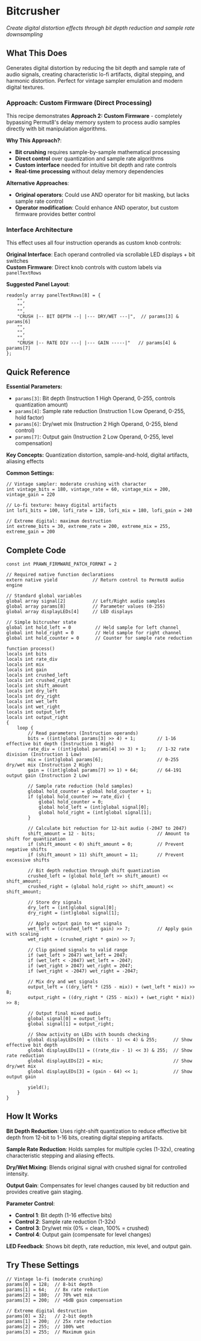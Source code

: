 # Bitcrusher

*Create digital distortion effects through bit depth reduction and sample rate downsampling*

## What This Does

Generates digital distortion by reducing the bit depth and sample rate of audio signals, creating characteristic lo-fi artifacts, digital stepping, and harmonic distortion. Perfect for vintage sampler emulation and modern digital textures.

### **Approach: Custom Firmware (Direct Processing)**

This recipe demonstrates **Approach 2: Custom Firmware** - completely bypassing Permut8's delay memory system to process audio samples directly with bit manipulation algorithms.

**Why This Approach?**:
- **Bit crushing** requires sample-by-sample mathematical processing
- **Direct control** over quantization and sample rate algorithms  
- **Custom interface** needed for intuitive bit depth and rate controls
- **Real-time processing** without delay memory dependencies

**Alternative Approaches**:
- **Original operators**: Could use AND operator for bit masking, but lacks sample rate control
- **Operator modification**: Could enhance AND operator, but custom firmware provides better control

### **Interface Architecture**

This effect uses all four instruction operands as custom knob controls:

**Original Interface**: Each operand controlled via scrollable LED displays + bit switches  
**Custom Firmware**: Direct knob controls with custom labels via `panelTextRows`

**Suggested Panel Layout**:
```impala
readonly array panelTextRows[8] = {
    "",
    "",
    "",
    "CRUSH |-- BIT DEPTH --| |--- DRY/WET ---|",  // params[3] & params[6]
    "",
    "",
    "",
    "CRUSH |-- RATE DIV ---| |--- GAIN -----|"   // params[4] & params[7]
};
```

## Quick Reference

**Essential Parameters:**
- `params[3]`: Bit depth (Instruction 1 High Operand, 0-255, controls quantization amount)
- `params[4]`: Sample rate reduction (Instruction 1 Low Operand, 0-255, hold factor) 
- `params[6]`: Dry/wet mix (Instruction 2 High Operand, 0-255, blend control)
- `params[7]`: Output gain (Instruction 2 Low Operand, 0-255, level compensation)

**Key Concepts:** Quantization distortion, sample-and-hold, digital artifacts, aliasing effects

**Common Settings:**
```impala
// Vintage sampler: moderate crushing with character
int vintage_bits = 180, vintage_rate = 60, vintage_mix = 200, vintage_gain = 220

// Lo-fi texture: heavy digital artifacts
int lofi_bits = 100, lofi_rate = 120, lofi_mix = 180, lofi_gain = 240

// Extreme digital: maximum destruction
int extreme_bits = 30, extreme_rate = 200, extreme_mix = 255, extreme_gain = 200
```

## Complete Code

```impala
const int PRAWN_FIRMWARE_PATCH_FORMAT = 2

// Required native function declarations
extern native yield             // Return control to Permut8 audio engine

// Standard global variables
global array signal[2]          // Left/Right audio samples
global array params[8]          // Parameter values (0-255)
global array displayLEDs[4]     // LED displays

// Simple bitcrusher state
global int hold_left = 0         // Held sample for left channel
global int hold_right = 0        // Held sample for right channel
global int hold_counter = 0      // Counter for sample rate reduction

function process()
locals int bits
locals int rate_div
locals int mix
locals int gain
locals int crushed_left
locals int crushed_right
locals int shift_amount
locals int dry_left
locals int dry_right
locals int wet_left
locals int wet_right
locals int output_left
locals int output_right
{
    loop {
        // Read parameters (Instruction operands)
        bits = ((int)global params[3] >> 4) + 1;        // 1-16 effective bit depth (Instruction 1 High)
        rate_div = ((int)global params[4] >> 3) + 1;    // 1-32 rate division (Instruction 1 Low)
        mix = (int)global params[6];                    // 0-255 dry/wet mix (Instruction 2 High)
        gain = ((int)global params[7] >> 1) + 64;       // 64-191 output gain (Instruction 2 Low)
        
        // Sample rate reduction (hold samples)
        global hold_counter = global hold_counter + 1;
        if (global hold_counter >= rate_div) {
            global hold_counter = 0;
            global hold_left = (int)global signal[0];
            global hold_right = (int)global signal[1];
        }
        
        // Calculate bit reduction for 12-bit audio (-2047 to 2047)
        shift_amount = 12 - bits;                       // Amount to shift for quantization
        if (shift_amount < 0) shift_amount = 0;         // Prevent negative shifts
        if (shift_amount > 11) shift_amount = 11;       // Prevent excessive shifts
        
        // Bit depth reduction through shift quantization
        crushed_left = (global hold_left >> shift_amount) << shift_amount;
        crushed_right = (global hold_right >> shift_amount) << shift_amount;
        
        // Store dry signals
        dry_left = (int)global signal[0];
        dry_right = (int)global signal[1];
        
        // Apply output gain to wet signals
        wet_left = (crushed_left * gain) >> 7;          // Apply gain with scaling
        wet_right = (crushed_right * gain) >> 7;
        
        // Clip gained signals to valid range
        if (wet_left > 2047) wet_left = 2047;
        if (wet_left < -2047) wet_left = -2047;
        if (wet_right > 2047) wet_right = 2047;
        if (wet_right < -2047) wet_right = -2047;
        
        // Mix dry and wet signals
        output_left = ((dry_left * (255 - mix)) + (wet_left * mix)) >> 8;
        output_right = ((dry_right * (255 - mix)) + (wet_right * mix)) >> 8;
        
        // Output final mixed audio
        global signal[0] = output_left;
        global signal[1] = output_right;
        
        // Show activity on LEDs with bounds checking
        global displayLEDs[0] = ((bits - 1) << 4) & 255;      // Show effective bit depth
        global displayLEDs[1] = ((rate_div - 1) << 3) & 255;  // Show rate reduction
        global displayLEDs[2] = mix;                          // Show dry/wet mix
        global displayLEDs[3] = (gain - 64) << 1;             // Show output gain
        
        yield();
    }
}
```

## How It Works

**Bit Depth Reduction**: Uses right-shift quantization to reduce effective bit depth from 12-bit to 1-16 bits, creating digital stepping artifacts.

**Sample Rate Reduction**: Holds samples for multiple cycles (1-32x), creating characteristic stepping and aliasing effects.

**Dry/Wet Mixing**: Blends original signal with crushed signal for controlled intensity.

**Output Gain**: Compensates for level changes caused by bit reduction and provides creative gain staging.

**Parameter Control**:
- **Control 1**: Bit depth (1-16 effective bits) 
- **Control 2**: Sample rate reduction (1-32x)
- **Control 3**: Dry/wet mix (0% = clean, 100% = crushed)
- **Control 4**: Output gain (compensate for level changes)

**LED Feedback**: Shows bit depth, rate reduction, mix level, and output gain.

## Try These Settings

```impala
// Vintage lo-fi (moderate crushing)
params[0] = 128;  // 8-bit depth
params[1] = 64;   // 8x rate reduction  
params[2] = 180;  // 70% wet mix
params[3] = 200;  // +6dB gain compensation

// Extreme digital destruction  
params[0] = 32;   // 2-bit depth
params[1] = 200;  // 25x rate reduction
params[2] = 255;  // 100% wet
params[3] = 255;  // Maximum gain
```
